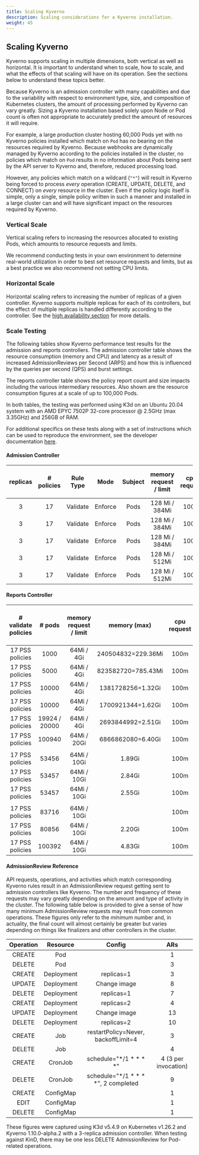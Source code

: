 ```yaml
---
title: Scaling Kyverno
description: Scaling considerations for a Kyverno installation.
weight: 45
---
```


## Scaling Kyverno

Kyverno supports scaling in multiple dimensions, both vertical as well as horizontal. It is important to understand when to scale, how to scale, and what the effects of that scaling will have on its operation. See the sections below to understand these topics better.

Because Kyverno is an admission controller with many capabilities and due to the variability with respect to environment type, size, and composition of Kubernetes clusters, the amount of processing performed by Kyverno can vary greatly. Sizing a Kyverno installation based solely upon Node or Pod count is often not appropriate to accurately predict the amount of resources it will require.

For example, a large production cluster hosting 60,000 Pods yet with no Kyverno policies installed which match on `Pod` has no bearing on the resources required by Kyverno. Because webhooks are dynamically managed by Kyverno according to the policies installed in the cluster, no policies which match on `Pod` results in no information about Pods being sent by the API server to Kyverno and, therefore, reduced processing load.

However, any policies which match on a wildcard (`"*"`) will result in Kyverno being forced to process _every_ operation (CREATE, UPDATE, DELETE, and CONNECT) on _every_ resource in the cluster. Even if the policy logic itself is simple, only a single, simple policy written in such a manner and installed in a large cluster can and will have significant impact on the resources required by Kyverno.

### Vertical Scale

Vertical scaling refers to increasing the resources allocated to existing Pods, which amounts to resource requests and limits.

We recommend conducting tests in your own environment to determine real-world utilization in order to best set resource requests and limits, but as a best practice we also recommend not setting CPU limits.

### Horizontal Scale

Horizontal scaling refers to increasing the number of replicas of a given controller. Kyverno supports multiple replicas for each of its controllers, but the effect of multiple replicas is handled differently according to the controller. See the [high availability section](../high-availability/_index.md#how-ha-works-in-kyverno) for more details.

### Scale Testing

The following tables show Kyverno performance test results for the admission and reports controllers. The admission controller table shows the resource consumption (memory and CPU) and latency as a result of increased AdmissionReviews per Second (ARPS) and how this is influenced by the queries per second (QPS) and burst settings.

The reports controller table shows the policy report count and size impacts including the various intermediary resources. Also shown are the resource consumption figures at a scale of up to 100,000 Pods.

In both tables, the testing was performed using K3d on an Ubuntu 20.04 system with an AMD EPYC 7502P 32-core processor @ 2.5GHz (max 3.35GHz) and 256GB of RAM.

For additional specifics on these tests along with a set of instructions which can be used to reproduce the environment, see the developer documentation [here](https://github.com/kyverno/kyverno/blob/main/docs/perf-testing/README.md).

#### Admission Controller

| replicas | # policies | Rule Type |   Mode  | Subject | memory request / limit | cpu request |  ARPS | Latency (avg, unit: ms) | Memory (max) | CPU (max) | admission reports | bgscan reports | policy reports | reports controller memory (max) | reports controller CPU (max) | # nodes |   # pods  | QPS/Bust |
|:--------:|:----------:|:---------:|:-------:|:-------:|:----------------------:|:-----------:|:-----:|:-----------------------:|:------------:|:---------:|:-----------------:|:--------------:|:--------------:|:-------------------------------:|:----------------------------:|:-------:|:---------:|:--------:|
|     3    |     17     |  Validate | Enforce |   Pods  |     128 Mi / 384Mi     |     100m    | 14.92 |            44           |   150.60Mi   |    2.16   |        1000       |      1368      |       88       |             604.49Mi            |             8.51             |   300   |     1k    |   15/15  |
|     3    |     17     |  Validate | Enforce |   Pods  |     128 Mi / 384Mi     |     100m    | 43.47 |            32           |     169Mi    |    5.55   |        5000       |      5369      |       164      |             781.25Mi            |             8.22             |   300   |     5k    |   50/50  |
|     3    |     17     |  Validate | Enforce |   Pods  |     128 Mi / 384Mi     |     100m    | 81.97 |            78           |   215.64Mi   |   10.37   |        5000       |      5369      |       164      |             702.15Mi            |               4              |   300   |     5k    |  100/100 |
|     3    |     17     |  Validate | Enforce |   Pods  |     128 Mi / 512Mi     |     100m    | 83.88 |           129           |   267.29Mi   |    8.75   |        4552       |      4907      |       146      |             598.70Mi            |             7.88             |   300   | 4552/5000 |  150/150 |
|     3    |     17     |  Validate | Enforce |   Pods  |     128 Mi / 512Mi     |     100m    | 108.7 |           151           |   243.10Mi   |   15.34   |        2139       |      2630      |       124      |             375.98Mi            |             7.51             |   300   | 2262/5000 |  200/200 |

#### Reports Controller

| # validate policies |     # pods    | memory request / limit |    memory (max)    | cpu request | CPU (max) | periodic scan interval / workers | total etcd size | policyreports count  | admission reports count | background reports count | QPS/burst | # nodes | admission controller (memory request/limit) |
|:-------------------:|:-------------:|:----------------------:|:------------------:|:-----------:|:---------:|:--------------------------------:|:---------------:|:--------------------:|:-----------------------:|:------------------------:|:---------:|:-------:|:-------------------------------------------:|
|   17 PSS policies   |      1000     |       64Mi / 4Gi       | 240504832=229.36Mi |     100m    |    6.28   |            30 mins / 2           |     43.54Mi     |          88          |           1000          |           1369           |    5/10   |   300   |                 128Mi/384Mi                 |
|   17 PSS policies   |      5000     |       64Mi / 4Gi       | 823582720=785.43Mi |     100m    |     8     |            30 mins / 2           |     145.33Mi    |          164         |           5000          |           5369           |   50/50   |   300   |                 128Mi/384Mi                 |
|   17 PSS policies   |     10000     |       64Mi / 4Gi       |  1381728256=1.32Gi |     100m    |    8.51   |            30 mins / 2           |     251.48Mi    |          258         |          10000          |           10369          |   50/50   |   300   |                 128Mi/384Mi                 |
|   17 PSS policies   |     10000     |       64Mi / 4Gi       |  1700921344=1.62Gi |     100m    |    8.44   |              1h / 2              |     251.48Mi    |          258         |          10000          |           10369          |   50/50   |   300   |                 128Mi/384Mi                 |
|   17 PSS policies   | 19924 / 20000 |       64Mi / 4Gi       |  2693844992=2.51Gi |     100m    |    9.62   |              1h / 2              |     470.42Mi    |          448         |          19885          |           20289          |   50/50   |   300   |                 128Mi/384Mi                 |
|   17 PSS policies   |     100940    |       64Mi / 20Gi      |  6866862080=6.40Gi |     100m    |    5.55   |              1h / 2              |                 |         1356         |          100587         |           11441          |   50/50   |   1000  |              128Mi/384Mi (OOM)              |
|                     |               |                        |                    |             |           |                                  |                 |                      |                         |                          |           |         |                                             |
|   17 PSS policies   |     53456     |       64Mi / 10Gi      |       1.89Gi       |     100m    |    8.12   |              1h / 2              |                 |         1077         |          52893          |           22742          |   50/50   |   500   |                  128Mi/1Gi                  |
|   17 PSS policies   |     53457     |       64Mi / 10Gi      |       2.84Gi       |     100m    |    7.39   |              2h / 2              |                 |         1077         |          52893          |           33303          |   50/50   |   500   |                  128Mi/1Gi                  |
|   17 PSS policies   |     53457     |       64Mi / 10Gi      |       2.55Gi       |     100m    |    7.66   |              3h / 2              |      1.10Gi     |         1077         |          52893          |           35520          |   50/50   |   500   |                  128Mi/1Gi                  |
|                     |               |                        |                    |             |           |                                  |                 |                      |                         |                          |           |         |                                             |
|   17 PSS policies   |     83716     |       64Mi / 10Gi      |                    |     100m    |           |              3h / 2              |                 |       1510/1305      |          82868          |           33768          |   50/50   |   800   |                  128Mi/1Gi                  |
|   17 PSS policies   |     80856     |       64Mi / 10Gi      |       2.20Gi       |     100m    |   19.13   |              2h / 10             |      2.24Gi     |         1573         |           n/a           |           80891          |   50/50   |   818   |                 128Mi/384Mi                 |
|   17 PSS policies   |     100392    |       64Mi / 10Gi      |       4.83Gi       |     100m    |   23.14   |              2h / 10             |      2.38Gi     |         1873         |          100033         |           73728          |   50/50   |   960   |                 128Mi/512Mi                 |

#### AdmissionReview Reference

API requests, operations, and activities which match corresponding Kyverno rules result in an AdmissionReview request getting sent to admission controllers like Kyverno. The number and frequency of these requests may vary greatly depending on the amount and type of activity in the cluster. The following table below is provided to give a sense of how many minimum AdmissionReview requests may result from common operations. These figures only refer to the _minimum_ number and, in actuality, the final count will almost certainly be greater but varies depending on things like finalizers and other controllers in the cluster.

| Operation |  Resource  |                Config               |          ARs         |
|:---------:|:----------:|:-----------------------------------:|:--------------------:|
| CREATE    | Pod        |                                     |                    1 |
| DELETE    | Pod        |                                     |                    3 |
| CREATE    | Deployment | replicas=1                          |                    3 |
| UPDATE    | Deployment | Change image                        |                    8 |
| DELETE    | Deployment | replicas=1                          |                    7 |
| CREATE    | Deployment | replicas=2                          |                    4 |
| UPDATE    | Deployment | Change image                        |                   13 |
| DELETE    | Deployment | replicas=2                          |                   10 |
| CREATE    | Job        | restartPolicy=Never, backoffLimit=4 |                    3 |
| DELETE    | Job        |                                     |                    4 |
| CREATE    | CronJob    | schedule="*/1 * * * *"              | 4 (3 per invocation) |
| DELETE    | CronJob    | schedule="*/1 * * * *", 2 completed |                    9 |
| CREATE    | ConfigMap  |                                     |                    1 |
| EDIT      | ConfigMap  |                                     |                    1 |
| DELETE    | ConfigMap  |                                     |                    1 |

These figures were captured using K3d v5.4.9 on Kubernetes v1.26.2 and Kyverno 1.10.0-alpha.2 with a 3-replica admission controller. When testing against KinD, there may be one less DELETE AdmissionReview for Pod-related operations.
